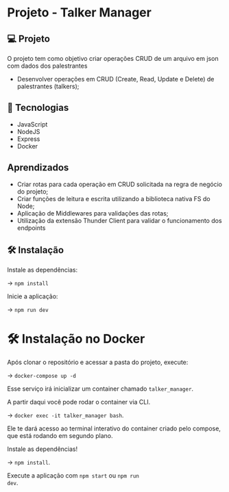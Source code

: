 # Projeto - Talker Manager

## 

## 💻 Projeto

O projeto tem como objetivo criar operações CRUD de um arquivo em json com dados dos palestrantes

* Desenvolver operações em CRUD (Create, Read, Update e Delete) de palestrantes (talkers);

## 🚀 Tecnologias

* JavaScript
* NodeJS
* Express
* Docker


## Aprendizados

* Criar rotas para cada operação em CRUD solicitada na regra de negócio do projeto;
* Criar funções de leitura e escrita utilizando a biblioteca nativa FS do Node; 
* Aplicação de Middlewares para validações das rotas;
* Utilização da extensão Thunder Client para validar o funcionamento dos endpoints 

## 🛠 Instalação

 Instale as dependências:

 -> <code>npm install</code>

 Inicie a aplicação:

 -> <code>npm run dev</code>


# 🛠 Instalação no Docker
Após clonar o repositório e acessar a pasta do projeto, execute:

 -> <code>docker-compose up -d</code>

Esse serviço irá inicializar um container chamado <code>talker_manager</code>.

A partir daqui você pode rodar o container via CLI.

 -> <code>docker exec -it talker_manager bash</code>.

Ele te dará acesso ao terminal interativo do container criado pelo compose, que está rodando em segundo plano.

Instale as dependências!

 -> <code>npm install</code>.

Execute a aplicação com <code>npm start</code> ou <code>npm run dev</code>.
